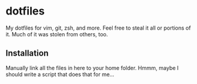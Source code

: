 # dotfiles

My dotfiles for vim, git, zsh, and more. Feel free to steal it all or portions
of it. Much of it was stolen from others, too.

## Installation

Manually link all the files in here to your home folder. Hmmm, maybe I should
write a script that does that for me...
